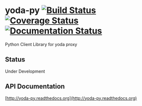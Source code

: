 # yoda-py [![Build Status](https://travis-ci.org/totem/yoda-py.svg)](https://travis-ci.org/totem/yoda-py) [![Coverage Status](https://img.shields.io/coveralls/totem/yoda-py.svg)](https://coveralls.io/r/totem/yoda-py) [![Documentation Status](https://readthedocs.org/projects/yoda-py/badge/?version=latest)](https://readthedocs.org/projects/yoda-py/?badge=latest)

Python Client Library for yoda proxy

## Status
Under Development

## API Documentation
[http://yoda-py.readthedocs.org](http://yoda-py.readthedocs.org)
